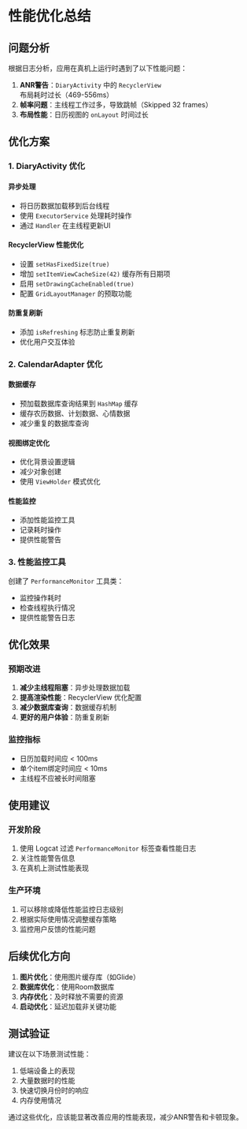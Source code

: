 # 性能优化总结

## 问题分析

根据日志分析，应用在真机上运行时遇到了以下性能问题：

1. **ANR警告**：`DiaryActivity` 中的 `RecyclerView` 布局耗时过长（469-556ms）
2. **帧率问题**：主线程工作过多，导致跳帧（Skipped 32 frames）
3. **布局性能**：日历视图的 `onLayout` 时间过长

## 优化方案

### 1. DiaryActivity 优化

#### 异步处理
- 将日历数据加载移到后台线程
- 使用 `ExecutorService` 处理耗时操作
- 通过 `Handler` 在主线程更新UI

#### RecyclerView 性能优化
- 设置 `setHasFixedSize(true)`
- 增加 `setItemViewCacheSize(42)` 缓存所有日期项
- 启用 `setDrawingCacheEnabled(true)`
- 配置 `GridLayoutManager` 的预取功能

#### 防重复刷新
- 添加 `isRefreshing` 标志防止重复刷新
- 优化用户交互体验

### 2. CalendarAdapter 优化

#### 数据缓存
- 预加载数据库查询结果到 `HashMap` 缓存
- 缓存农历数据、计划数据、心情数据
- 减少重复的数据库查询

#### 视图绑定优化
- 优化背景设置逻辑
- 减少对象创建
- 使用 `ViewHolder` 模式优化

#### 性能监控
- 添加性能监控工具
- 记录耗时操作
- 提供性能警告

### 3. 性能监控工具

创建了 `PerformanceMonitor` 工具类：
- 监控操作耗时
- 检查线程执行情况
- 提供性能警告日志

## 优化效果

### 预期改进
1. **减少主线程阻塞**：异步处理数据加载
2. **提高渲染性能**：RecyclerView 优化配置
3. **减少数据库查询**：数据缓存机制
4. **更好的用户体验**：防重复刷新

### 监控指标
- 日历加载时间应 < 100ms
- 单个item绑定时间应 < 10ms
- 主线程不应被长时间阻塞

## 使用建议

### 开发阶段
1. 使用 Logcat 过滤 `PerformanceMonitor` 标签查看性能日志
2. 关注性能警告信息
3. 在真机上测试性能表现

### 生产环境
1. 可以移除或降低性能监控日志级别
2. 根据实际使用情况调整缓存策略
3. 监控用户反馈的性能问题

## 后续优化方向

1. **图片优化**：使用图片缓存库（如Glide）
2. **数据库优化**：使用Room数据库
3. **内存优化**：及时释放不需要的资源
4. **启动优化**：延迟加载非关键功能

## 测试验证

建议在以下场景测试性能：
1. 低端设备上的表现
2. 大量数据时的性能
3. 快速切换月份时的响应
4. 内存使用情况

通过这些优化，应该能显著改善应用的性能表现，减少ANR警告和卡顿现象。 